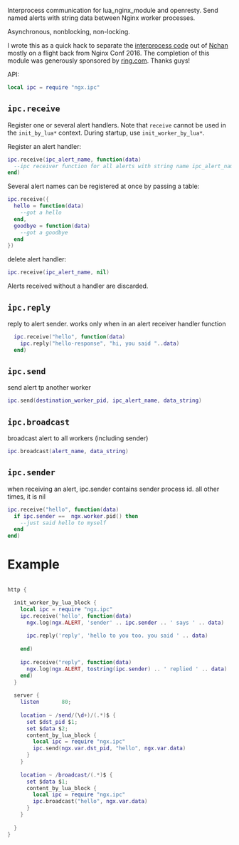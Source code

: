 Interprocess communication for lua_nginx_module and openresty. Send named alerts with string data between Nginx worker processes.

Asynchronous, nonblocking, non-locking.

I wrote this as a quick hack to separate the [interprocess code](https://github.com/slact/nchan/tree/master/src/store/memory) out of [Nchan](https://github.com/slact/nchan) mostly on a flight back from Nginx Conf 2016. The completion of this module was generously sponsored by [ring.com](https://ring.com). Thanks guys!

API:
```lua
local ipc = require "ngx.ipc"
```

## `ipc.receive`

Register one or several alert handlers. 
Note that `receive` cannot be used in the `init_by_lua*` context. During startup, use `init_worker_by_lua*`.

Register an alert handler:
```lua
ipc.receive(ipc_alert_name, function(data)
  --ipc receiver function for all alerts with string name ipc_alert_name
end)
```

Several alert names can be registered at once by passing a table:
```lua
ipc.receive({
  hello = function(data) 
    --got a hello
  end,
  goodbye = function(data)
    --got a goodbye
  end
})
```

delete alert handler:
```lua
ipc.receive(ipc_alert_name, nil)
```

Alerts received without a handler are discarded.

## `ipc.reply`

reply to alert sender. works only when in an alert receiver handler function

```lua
  ipc.receive("hello", function(data)
    ipc.reply("hello-response", "hi, you said "..data)
  end)
```

## `ipc.send`

send alert tp another worker
```lua
ipc.send(destination_worker_pid, ipc_alert_name, data_string)
```

## `ipc.broadcast`
broadcast alert to all workers (including sender)
```lua
ipc.broadcast(alert_name, data_string)
```

## `ipc.sender`
when receiving an alert, ipc.sender contains sender process id.
all other times, it is nil
```lua
ipc.receive("hello", function(data)
  if ipc.sender ==  ngx.worker.pid() then
    --just said hello to myself
  end
end)
```

# Example

```lua

http {

  init_worker_by_lua_block {
    local ipc = require "ngx.ipc"
    ipc.receive('hello', function(data)
      ngx.log(ngx.ALERT, 'sender' .. ipc.sender .. ' says ' .. data)
      
      ipc.reply('reply', 'hello to you too. you said ' .. data)
      
    end)
    
    ipc.receive("reply", function(data) 
      ngx.log(ngx.ALERT, tostring(ipc.sender) .. ' replied ' .. data)
    end) 
  }
  
  server {
    listen       80;
    
    location ~ /send/(\d+)/(.*)$ {
      set $dst_pid $1;
      set $data $2;
      content_by_lua_block {
        local ipc = require "ngx.ipc"
        ipc.send(ngx.var.dst_pid, "hello", ngx.var.data)
      }
    }
    
    location ~ /broadcast/(.*)$ {
      set $data $1;
      content_by_lua_block { 
        local ipc = require "ngx.ipc"
        ipc.broadcast("hello", ngx.var.data)
      }
    }
    
  }
}

```
